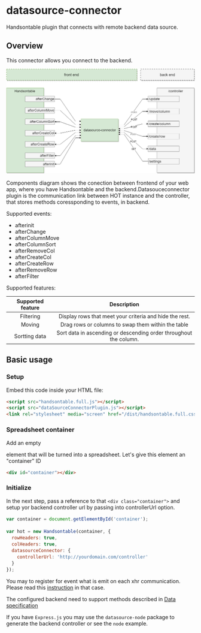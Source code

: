 # datasource-connector
Handsontable plugin that connects with remote backend data source.

## Overview

This connector allows you connect to the backend.

![overview](doc/overview.png)

Components diagram shows the conection between frontend of your web app, where you have Handsontable and the backend.Datasouceconnector plugin is the communication link between HOT instance and the controller, that stores methods coressponding to events, in backend.

Supported events:

- afterinit
- afterChange
- afterColumnMove
- afterColumnSort
- afterRemoveCol
- afterCreateCol
- afterCreateRow
- afterRemoveRow
- afterFilter

Supported features:

| Supported feature | Description |
|:-----------------:|:----------:|
| Filtering | Display rows that meet your criteria and hide the rest. |
| Moving | Drag rows or columns to swap them within the table |
| Sortting data | Sort data in ascending or descending order throughout the column. |


## Basic usage 

### Setup
Embed this code inside your HTML file: 
```html
<script src="handsontable.full.js"></script>
<script src="dataSourceConnectorPlugin.js"></script>
<link rel="stylesheet" media="screen" href="/dist/handsontable.full.css">
```

### Spreadsheet container
Add an empty <div> element that will be turned into a spreadsheet. Let's give this element an "container" ID

```html
<div id="container"></div>
```

### Initialize
In the next step, pass a reference to that `<div class="container">` and setup yor backend controller url by passing into controllerUrl option.

```javascript
var container = document.getElementById('container');

var hot = new Handsontable(container, {
  rowHeaders: true,
  colHeaders: true,
  datasourceConnector: {
    controllerUrl: 'http://yourdomain.com/controller'
  }
});
```

You may to register for event what is emit on each xhr communication. Please read this [instruction](doc/onDataSend.md) in that case.

The configured backend need to support methods described in  [Data specification](doc/README.md)


If you have `Express.js` you may use the `datasource-node` package to generate the backend controller or see the `node` example.